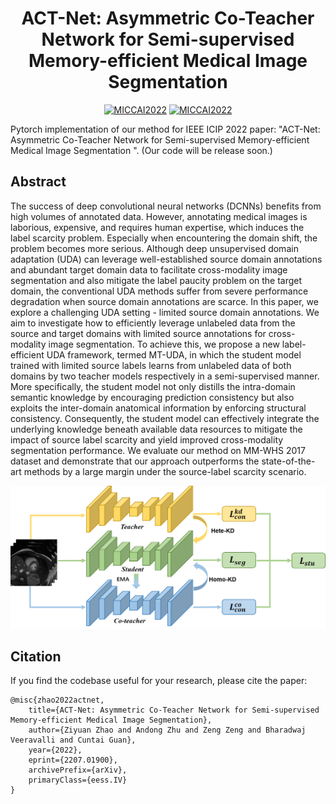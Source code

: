 

<div align="center">

# ACT-Net: Asymmetric Co-Teacher Network for Semi-supervised Memory-efficient Medical Image Segmentation

[![MICCAI2022](https://img.shields.io/badge/arXiv-2207.01900-blue)](https://arxiv.org/abs/2207.01900)
[![MICCAI2022](https://img.shields.io/badge/Conference-ICIP2022-green)](https://ieeexplore.ieee.org/document/9919170)



</div>

Pytorch implementation of our method for IEEE ICIP 2022 paper: "ACT-Net: Asymmetric Co-Teacher Network for Semi-supervised Memory-efficient Medical Image Segmentation
". (Our code will be release soon.)

## Abstract
The success of deep convolutional neural networks (DCNNs) benefits from high volumes of annotated data. However, annotating medical images is laborious, expensive, and requires human expertise, which induces the label scarcity problem. Especially when encountering the domain shift, the problem becomes more serious. Although deep unsupervised domain adaptation (UDA) can leverage well-established source domain annotations and abundant target domain data to facilitate cross-modality image segmentation and also mitigate the label paucity problem on the target domain, the conventional UDA methods suffer from severe performance degradation when source domain annotations are scarce. In this paper, we explore a challenging UDA setting - limited source domain annotations. We aim to investigate how to efficiently leverage unlabeled data from the source and target domains with limited source annotations for cross-modality image segmentation. To achieve this, we propose a new label-efficient UDA framework, termed MT-UDA, in which the student model trained with limited source labels learns from unlabeled data of both domains by two teacher models respectively in a semi-supervised manner. More specifically, the student model not only distills the intra-domain semantic knowledge by encouraging prediction consistency but also exploits the inter-domain anatomical information by enforcing structural consistency. Consequently, the student model can effectively integrate the underlying knowledge beneath available data resources to mitigate the impact of source label scarcity and yield improved cross-modality segmentation performance. We evaluate our method on MM-WHS 2017 dataset and demonstrate that our approach outperforms the state-of-the-art methods by a large margin under the source-label scarcity scenario.

<p align="center">
<img src="https://github.com/jacobzhaoziyuan/ACT-Net/blob/main/assets/archi_act.png" width="800">
</p>







## Citation
If you find the codebase useful for your research, please cite the paper:
```
@misc{zhao2022actnet,
    title={ACT-Net: Asymmetric Co-Teacher Network for Semi-supervised Memory-efficient Medical Image Segmentation},
    author={Ziyuan Zhao and Andong Zhu and Zeng Zeng and Bharadwaj Veeravalli and Cuntai Guan},
    year={2022},
    eprint={2207.01900},
    archivePrefix={arXiv},
    primaryClass={eess.IV}
}

```

